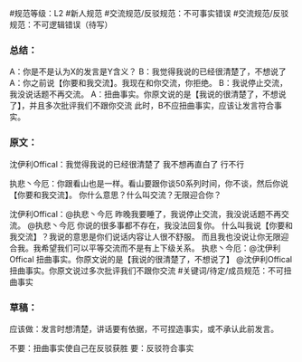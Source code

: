 #规范等级：L2
#新人规范
#交流规范/反驳规范：不可事实错误
#交流规范/反驳规范：不可逻辑错误（待写）
### 总结：
A：你是不是认为X的发言是Y含义？
B：我觉得我说的已经很清楚了，不想说了
A：你之前说【你要和我交流】。我现在和你交流，你拒绝。
B：我说停止交流，我没说话题不再交流。
A：扭曲事实。你原文说的是【我说的很清楚了，不想说了】，并且多次批评我们不跟你交流
此时，B不应扭曲事实，应该让发言符合事实。

### 原文：
沈伊利Offical：我觉得我说的已经很清楚了
我不想再直白了
行不行

执悲丶今厄：你跟看山也是一样。看山要跟你谈50系列时间，你不谈，然后你说【你要和我交流】。
你什么意思？什么叫交流？无限迎合你？

沈伊利Offical：@执悲丶今厄 昨晚我要睡了，我说停止交流，我没说话题不再交流。
@执悲丶今厄
你说的很多事都不存在，我没法回复你。
什么叫我说【你要和我交流】？我说的意思是你们说话内容让人很不舒服。
而且我也没说让你无限迎合我。我希望我们可以平等交流而不是有上下级关系。
执悲丶今厄：@沈伊利Offical 扭曲事实。你原文说的是【我说的很清楚了，不想说了】
@沈伊利Offical 扭曲事实。你原文说过多次批评我们不跟你交流
#关键词/待定/成员规范：不可扭曲事实


### 草稿：
应该做：发言时想清楚，讲话要有依据，不可捏造事实，或不承认此前发言。

不要：扭曲事实使自己在反驳获胜
 要：反驳符合事实